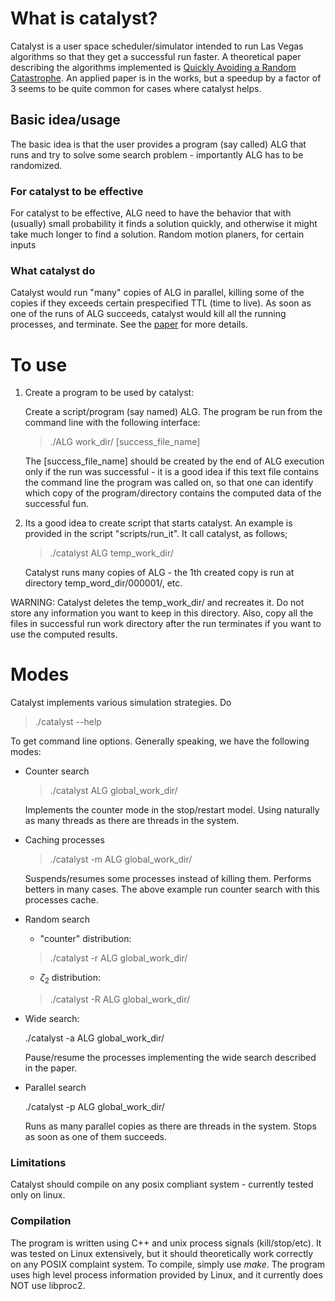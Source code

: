 # What is catalyst?

Catalyst is a user space scheduler/simulator intended to run Las Vegas
algorithms so that they get a successful run faster.
A theoretical paper describing the algorithms implemented is
[Quickly Avoiding a Random
Catastrophe](https://arxiv.org/abs/2503.04633). An applied paper is in
the works, but  a speedup  by a factor of 3 seems
to be quite common for cases where catalyst helps.

## Basic idea/usage 
The basic idea is that the user provides a program (say called) ALG
that runs and try to solve some search problem - importantly ALG has
to be randomized. 

### For catalyst to be effective
For catalyst to be effective, ALG need to have the
behavior that with (usually) small probability it finds a solution
quickly, and otherwise it might take much longer to find a
solution. Random motion planers, for certain inputs

### What catalyst do

Catalyst would run "many" copies of ALG in parallel, killing some of
the copies if they exceeds certain prespecified TTL (time to live). As
soon as one of the runs of ALG succeeds, catalyst would kill all the
running processes, and terminate. See the 
[paper](https://arxiv.org/abs/2503.04633) for more details.




# To use 

1. Create a program to be used by catalyst:

   Create a script/program (say named) ALG. The program be run from
   the command line with the following interface:

   >   ./ALG  work_dir/ [success_file_name]

   The [success_file_name] should be created by the end of ALG
   execution only if the run was successful - it is a good idea if
   this text file contains the command line the program was
   called on, so that one can identify which copy of the
   program/directory contains the computed data of the successful fun.

2. Its a good idea to create script that starts catalyst. An example
   is provided in the script "scripts/run_it". It call catalyst, as
   follows;

   > ./catalyst ALG temp_work_dir/

   Catalyst runs many copies of ALG - the 1th created copy is run at
   directory temp_word_dir/000001/, etc.

WARNING: Catalyst deletes the temp_work_dir/ and recreates it. Do not
store any information you want to keep in this directory. Also, copy
all the files in successful run work directory after the run
terminates if you want to use the computed results.


# Modes

Catalyst implements various simulation strategies. Do
   
   > ./catalyst  --help
   
To get command line options. Generally speaking, we have the following
modes:

- Counter search

  > ./catalyst ALG global_work_dir/

  Implements the counter mode in the stop/restart model. Using
  naturally as many threads as there are threads in the system.

- Caching processes 

  > ./catalyst -m ALG global_work_dir/

  Suspends/resumes some processes instead of killing them. Performs
  betters in many cases. The above example run counter search with
  this processes cache.
  
- Random search

    + "counter" distribution:

    > ./catalyst -r ALG global_work_dir/

    + $\zeta_2$ distribution:

    > ./catalyst -R ALG global_work_dir/
  
  


- Wide search:

  ./catalyst -a ALG global_work_dir/

  Pause/resume the processes implementing the wide search described in
  the paper.

- Parallel search

  ./catalyst -p ALG global_work_dir/

  Runs as many parallel copies as there are threads in the
  system. Stops as soon as one of them succeeds.


### Limitations

Catalyst should compile on any posix compliant system - currently
tested only on linux.


### Compilation

The program is written using C++ and unix process signals
(kill/stop/etc). It was tested on Linux extensively, but it should
theoretically work correctly on any POSIX complaint system. To
compile, simply use *make*. The program uses high level process
information provided by Linux, and it currently does NOT use libproc2.
